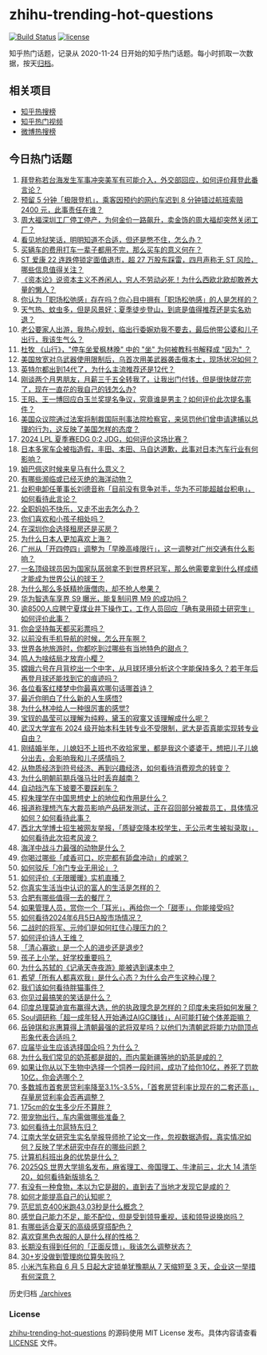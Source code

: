 # zhihu-trending-hot-questions

[![Build Status](https://github.com/justjavac/zhihu-trending-hot-questions/workflows/ci/badge.svg?branch=master)](https://github.com/justjavac/zhihu-trending-hot-questions/actions)
[![license](https://img.shields.io/github/license/justjavac/zhihu-trending-hot-questions)](https://github.com/justjavac/zhihu-trending-hot-questions/blob/master/LICENSE)

知乎热门话题，记录从 2020-11-24
日开始的知乎热门话题。每小时抓取一次数据，按天[归档](./archives)。

## 相关项目

- [知乎热搜榜](https://github.com/justjavac/zhihu-trending-top-search)
- [知乎热门视频](https://github.com/justjavac/zhihu-trending-hot-video)
- [微博热搜榜](https://github.com/justjavac/weibo-trending-hot-search)

## 今日热门话题

<!-- BEGIN -->
<!-- 最后更新时间 Thu Jun 06 2024 07:12:32 GMT+0800 (China Standard Time) -->

1. [拜登称若台海发生军事冲突美军有可能介入，外交部回应，如何评价拜登此番言论？](https://www.zhihu.com/question/658154995)
1. [预留 5 分钟「极限登机」，乘客因预约的网约车迟到 8 分钟错过航班索赔 2400 元，此事责任在谁？](https://www.zhihu.com/question/658125243)
1. [周大福深圳工厂停工停产，为何金价一路飙升，卖金饰的周大福却突然关闭工厂？](https://www.zhihu.com/question/658131656)
1. [看见地狱笑话，明明知道不合适，但还是憋不住，怎么办？](https://www.zhihu.com/question/582141145)
1. [买辆车的费用打车一辈子都用不完，那么买车的意义何在？](https://www.zhihu.com/question/655878885)
1. [ST 爱康 22 连跌停锁定面值退市，超 27 万股东踩雷，四月声称无 ST 风险，哪些信息值得关注？](https://www.zhihu.com/question/658127182)
1. [《资本论》说资本主义不养闲人，穷人不劳动必死！为什么西欧北欧却敢养大量的懒人？](https://www.zhihu.com/question/656641634)
1. [你认为「职场松弛感」存在吗？你心目中拥有「职场松弛感」的人是怎样的？](https://www.zhihu.com/question/657448441)
1. [天气热、蚊虫多，但是风景好；夏季徒步登山，到底是值得推荐还是实名劝退？](https://www.zhihu.com/question/656703005)
1. [老公要家人出游，我热心规划，临出行委婉劝我不要去，最后他带公婆和儿子出行，我该生气么？](https://www.zhihu.com/question/657891970)
1. [杜牧 《山行》，"停车坐爱枫林晚" 中的 "坐" 为何被教科书解释成 "因为" ？](https://www.zhihu.com/question/651945177)
1. [美国放宽对乌武器使用限制后，乌首次用美武器袭击俄本土，现场状况如何？](https://www.zhihu.com/question/658035850)
1. [英特尔都出到14代了，为什么主流推荐还是12代？](https://www.zhihu.com/question/657766122)
1. [刚谈两个月男朋友，月薪三千五全转我了，让我出门付钱，但是很快就花完了，现在一直花的我自己的钱怎么办?](https://www.zhihu.com/question/657863287)
1. [王阳、王一博回应白玉兰奖提名争议，究竟谁是男主？如何评价此次提名事件？](https://www.zhihu.com/question/658136167)
1. [美国众议院通过法案将制裁国际刑事法院检察官，来惩罚他们曾申请逮捕以总理的行为，这反映了美国怎样的态度？](https://www.zhihu.com/question/658118851)
1. [2024 LPL 夏季赛EDG 0:2 JDG，如何评价这场比赛？](https://www.zhihu.com/question/658163722)
1. [日本多家车企被指造假，丰田、本田、马自达道歉，此事对日本汽车行业有何影响？](https://www.zhihu.com/question/657992343)
1. [姆巴佩这时候来皇马有什么意义？](https://www.zhihu.com/question/658031189)
1. [有哪些濒临或已经灭绝的海洋动物？](https://www.zhihu.com/question/658082119)
1. [台积电卸任董事长刘德音称「目前没有竞争对手，华为不可能超越台积电」，如何看待此言论？](https://www.zhihu.com/question/658143567)
1. [全职妈妈不快乐，又走不出去怎么办？](https://www.zhihu.com/question/657896149)
1. [你们喜欢和小孩子相处吗？](https://www.zhihu.com/question/657966003)
1. [在深圳你会选择租房还是买房？](https://www.zhihu.com/question/654579114)
1. [为什么日本人更加喜欢上海？](https://www.zhihu.com/question/53219223)
1. [广州从「开四停四」调整为「早晚高峰限行」，这一调整对广州交通有什么影响？](https://www.zhihu.com/question/657986130)
1. [一名顶级球员因为国家队孱弱拿不到世界杯冠军，那么他需要拿到什么样成绩才能成为世界公认的球王？](https://www.zhihu.com/question/657907173)
1. [为什么那么多妖精抢唐僧肉，却不抢人参果？](https://www.zhihu.com/question/651947784)
1. [华为智选车享界 S9 曝光，能复制问界 M9 的成功吗？](https://www.zhihu.com/question/649027064)
1. [逾8500人应聘宁夏煤业井下操作工，工作人员回应「确有录用硕士研究生」如何评价此事？](https://www.zhihu.com/question/658143742)
1. [你会坚持每天都买彩票吗？](https://www.zhihu.com/question/399153077)
1. [以前没有手机导航的时候，怎么开车啊？](https://www.zhihu.com/question/657904190)
1. [世界各地旅游时，你都吃到过哪些有当地特色的甜点？](https://www.zhihu.com/question/657329865)
1. [鸣人为啥结局才放弃小樱？](https://www.zhihu.com/question/315819364)
1. [嫦娥六号在月背挖出一个中字，从月球环境分析这个字能保持多久？若干年后再登月球还能找到它的痕迹吗？](https://www.zhihu.com/question/658067092)
1. [各位看客红楼梦中你最喜欢哪句话哪首诗？](https://www.zhihu.com/question/657337685)
1. [最近你明白了什么新的人生感悟?](https://www.zhihu.com/question/658031020)
1. [为什么林冲给人一种很厉害的感觉?](https://www.zhihu.com/question/655073581)
1. [宝钗的晶莹可以理解为纯粹，黛玉的寂寞又该理解成什么呢？](https://www.zhihu.com/question/657909499)
1. [武汉大学宣布 2024 级开始本科生转专业不受限制，武大是否真能实现转专业自由？](https://www.zhihu.com/question/657957381)
1. [刚结婚半年，儿媳妇不上班也不收拾家里，都是我这个婆婆干，想把儿子儿媳分出去，会影响我和儿子感情吗？](https://www.zhihu.com/question/657809734)
1. [从物质经济到符号经济、再到兴趣经济，如何看待消费观念的转变？](https://www.zhihu.com/question/656901778)
1. [为什么明朝前期兵强马壮时丢弃越南？](https://www.zhihu.com/question/657311396)
1. [自动挡汽车下坡要不要踩刹车？](https://www.zhihu.com/question/657820913)
1. [程朱理学在中国思想史上的地位和作用是什么？](https://www.zhihu.com/question/657653001)
1. [报道称理想汽车大裁员影响产品研发测试，正在召回部分被裁员工，具体情况如何？如何看待此事？](https://www.zhihu.com/question/658088686)
1. [西北大学博士招生被网友举报，「质疑空降本校学生，无公示考生被拟录取」，如何看待此次招考风波？](https://www.zhihu.com/question/657622045)
1. [海洋中战斗力最强的动物是什么？](https://www.zhihu.com/question/657668264)
1. [你喝过哪些「咸香可口，吃完都有舔盘冲动」的咸粥？](https://www.zhihu.com/question/657330000)
1. [如何驳斥「冷门专业无用论」？](https://www.zhihu.com/question/656738170)
1. [如何评价《无限暖暖》实机直播？](https://www.zhihu.com/question/653361292)
1. [你真实生活当中认识的富人的生活是怎样的？](https://www.zhihu.com/question/20681785)
1. [合肥有哪些值得一去的餐厅？](https://www.zhihu.com/question/35665594)
1. [如果管理人员，赏你一个「耳光」，再给你一个「甜枣」，你能接受吗?](https://www.zhihu.com/question/657811111)
1. [如何看待2024年6月5日A股市场情况？](https://www.zhihu.com/question/658117914)
1. [二战时的将军、元帅们是如何扛住心理压力的？](https://www.zhihu.com/question/657779679)
1. [如何评价诗人王维？](https://www.zhihu.com/question/647734599)
1. [「清心寡欲」是一个人的进步还是退步?](https://www.zhihu.com/question/657933634)
1. [孩子上小学，好学校重要吗？](https://www.zhihu.com/question/657752548)
1. [为什么苏轼的《记承天寺夜游》能被选到课本中？](https://www.zhihu.com/question/38496786)
1. [希望「所有人都喜欢我」是什么心态？为什么会产生这种心理？](https://www.zhihu.com/question/657858571)
1. [我们该如何看待胖猫事件？](https://www.zhihu.com/question/658053512)
1. [你见过最搞笑的笑话是什么？](https://www.zhihu.com/question/325441304)
1. [印度总理莫迪宣布赢得大选，他的执政理念是怎样的？印度未来将如何发展？](https://www.zhihu.com/question/658089451)
1. [Soul调研称「超一成年轻人开始通过AIGC赚钱」，AI可能打破个体差距嘛？](https://www.zhihu.com/question/658132776)
1. [岳钟琪和兆惠算得上清朝最强的武将双星吗？以他们为清朝武将能力功勋顶点形象代表合适吗？](https://www.zhihu.com/question/599524395)
1. [应届毕业生应该选择国企吗？为什么？](https://www.zhihu.com/question/573410997)
1. [为什么我们常见的奶茶都是甜的，而内蒙新疆等地的奶茶是咸的？](https://www.zhihu.com/question/657329983)
1. [如果让你从以下生物中选择一个饲养一段时间，成功了给你10亿，养死了罚款10亿，你会选哪个？](https://www.zhihu.com/question/657754600)
1. [多数城市首套房贷利率降至3.1%-3.5%，「首套房贷利率比现在的二套还高」，存量房贷利率会否再调整？](https://www.zhihu.com/question/658122936)
1. [175cm的女生多少斤不算胖？](https://www.zhihu.com/question/658086517)
1. [带宠物出行，车内需做哪些准备？](https://www.zhihu.com/question/655747224)
1. [如何看待土尔扈特东归？](https://www.zhihu.com/question/27045538)
1. [江南大学女研究生实名举报导师抢了论文一作，忽视数据造假，真实情况如何？反映了学术研究中存在的哪些问题？](https://www.zhihu.com/question/658087381)
1. [计算机科班出身的优势是什么？](https://www.zhihu.com/question/57746751)
1. [2025QS 世界大学排名发布，麻省理工、帝国理工、牛津前三，北大 14 清华20，如何看待新版排名？](https://www.zhihu.com/question/658116036)
1. [有没有一种食物，本以为它是甜的，直到去了当地才发现它是咸的？](https://www.zhihu.com/question/657329935)
1. [如何才能提高自己的认知呢？](https://www.zhihu.com/question/657891965)
1. [范尼凯克400米跑43.03秒是什么概念？](https://www.zhihu.com/question/49617121)
1. [感觉自己能力不足，能不配位，但是受到领导重视，该和领导说换岗吗？](https://www.zhihu.com/question/657272201)
1. [有哪些适合夏天的高级感穿搭配色？](https://www.zhihu.com/question/656287972)
1. [喜欢穿黑色衣服的人是什么样的性格？](https://www.zhihu.com/question/29620421)
1. [长期没有得到任何的「正面反馈」，我该怎么调整状态？](https://www.zhihu.com/question/657863636)
1. [30+岁没做到管理岗位算失败吗？](https://www.zhihu.com/question/657974127)
1. [小米汽车称自 6 月 5 日起大定锁单犹豫期从 7 天缩短至 3 天，企业这一举措有何深意？](https://www.zhihu.com/question/657967617)

<!-- END -->

历史归档 [./archives](./archives)

### License

[zhihu-trending-hot-questions](https://github.com/justjavac/zhihu-trending-hot-questions)
的源码使用 MIT License 发布。具体内容请查看 [LICENSE](./LICENSE) 文件。
